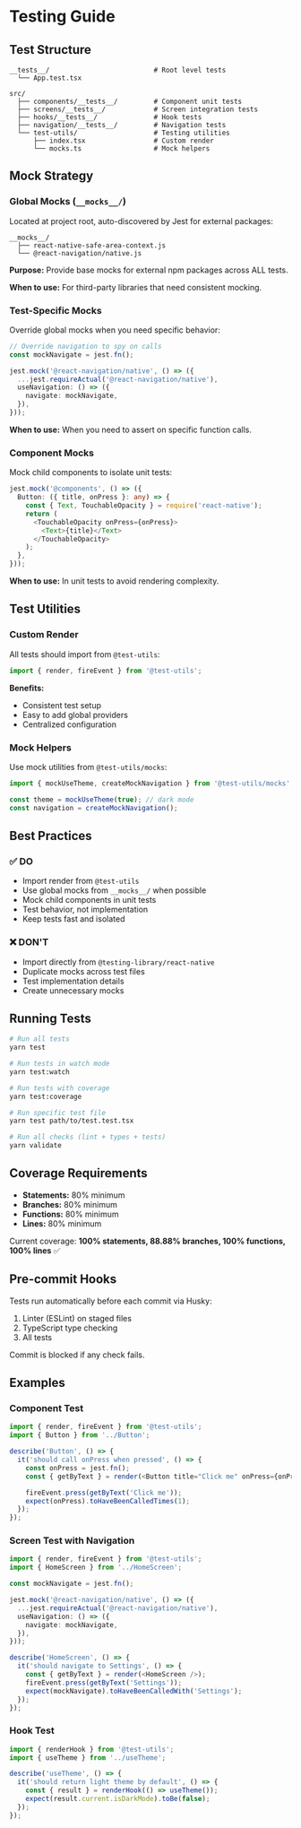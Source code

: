 # Testing Guide

## Test Structure

```
__tests__/                          # Root level tests
  └── App.test.tsx

src/
  ├── components/__tests__/         # Component unit tests
  ├── screens/__tests__/            # Screen integration tests
  ├── hooks/__tests__/              # Hook tests
  ├── navigation/__tests__/         # Navigation tests
  └── test-utils/                   # Testing utilities
      ├── index.tsx                 # Custom render
      └── mocks.ts                  # Mock helpers
```

## Mock Strategy

### Global Mocks (`__mocks__/`)

Located at project root, auto-discovered by Jest for external packages:

```
__mocks__/
  ├── react-native-safe-area-context.js
  └── @react-navigation/native.js
```

**Purpose:** Provide base mocks for external npm packages across ALL tests.

**When to use:** For third-party libraries that need consistent mocking.

### Test-Specific Mocks

Override global mocks when you need specific behavior:

```typescript
// Override navigation to spy on calls
const mockNavigate = jest.fn();

jest.mock('@react-navigation/native', () => ({
  ...jest.requireActual('@react-navigation/native'),
  useNavigation: () => ({
    navigate: mockNavigate,
  }),
}));
```

**When to use:** When you need to assert on specific function calls.

### Component Mocks

Mock child components to isolate unit tests:

```typescript
jest.mock('@components', () => ({
  Button: ({ title, onPress }: any) => {
    const { Text, TouchableOpacity } = require('react-native');
    return (
      <TouchableOpacity onPress={onPress}>
        <Text>{title}</Text>
      </TouchableOpacity>
    );
  },
}));
```

**When to use:** In unit tests to avoid rendering complexity.

## Test Utilities

### Custom Render

All tests should import from `@test-utils`:

```typescript
import { render, fireEvent } from '@test-utils';
```

**Benefits:**

- Consistent test setup
- Easy to add global providers
- Centralized configuration

### Mock Helpers

Use mock utilities from `@test-utils/mocks`:

```typescript
import { mockUseTheme, createMockNavigation } from '@test-utils/mocks';

const theme = mockUseTheme(true); // dark mode
const navigation = createMockNavigation();
```

## Best Practices

### ✅ DO

- Import render from `@test-utils`
- Use global mocks from `__mocks__/` when possible
- Mock child components in unit tests
- Test behavior, not implementation
- Keep tests fast and isolated

### ❌ DON'T

- Import directly from `@testing-library/react-native`
- Duplicate mocks across test files
- Test implementation details
- Create unnecessary mocks

## Running Tests

```bash
# Run all tests
yarn test

# Run tests in watch mode
yarn test:watch

# Run tests with coverage
yarn test:coverage

# Run specific test file
yarn test path/to/test.test.tsx

# Run all checks (lint + types + tests)
yarn validate
```

## Coverage Requirements

- **Statements:** 80% minimum
- **Branches:** 80% minimum
- **Functions:** 80% minimum
- **Lines:** 80% minimum

Current coverage: **100% statements, 88.88% branches, 100% functions, 100% lines** ✅

## Pre-commit Hooks

Tests run automatically before each commit via Husky:

1. Linter (ESLint) on staged files
2. TypeScript type checking
3. All tests

Commit is blocked if any check fails.

## Examples

### Component Test

```typescript
import { render, fireEvent } from '@test-utils';
import { Button } from '../Button';

describe('Button', () => {
  it('should call onPress when pressed', () => {
    const onPress = jest.fn();
    const { getByText } = render(<Button title="Click me" onPress={onPress} />);

    fireEvent.press(getByText('Click me'));
    expect(onPress).toHaveBeenCalledTimes(1);
  });
});
```

### Screen Test with Navigation

```typescript
import { render, fireEvent } from '@test-utils';
import { HomeScreen } from '../HomeScreen';

const mockNavigate = jest.fn();

jest.mock('@react-navigation/native', () => ({
  ...jest.requireActual('@react-navigation/native'),
  useNavigation: () => ({
    navigate: mockNavigate,
  }),
}));

describe('HomeScreen', () => {
  it('should navigate to Settings', () => {
    const { getByText } = render(<HomeScreen />);
    fireEvent.press(getByText('Settings'));
    expect(mockNavigate).toHaveBeenCalledWith('Settings');
  });
});
```

### Hook Test

```typescript
import { renderHook } from '@test-utils';
import { useTheme } from '../useTheme';

describe('useTheme', () => {
  it('should return light theme by default', () => {
    const { result } = renderHook(() => useTheme());
    expect(result.current.isDarkMode).toBe(false);
  });
});
```
